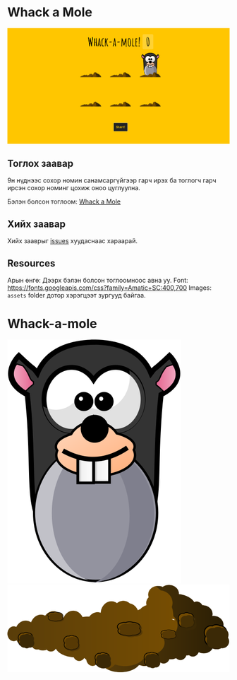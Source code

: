 # Whack a Mole

![Whack a mole](https://github.com/Baiteruud/Whack-a-mole/blob/main/assets/intro.png)

## Тоглох заавар

9н нүднээс сохор номин санамсаргүйгээр гарч ирэх ба тоглогч гарч ирсэн сохор номинг цохиж оноо цуглуулна.

Бэлэн болсон тоглоом: [Whack a Mole](https://vanntile.github.io/JavaScript30/30%20-%20Whack%20A%20Mole/)

## Хийх заавар

Хийх зааврыг [issues](https://github.com/Baiteruud/Whack-a-mole/issues) хуудаснаас хараарай.

## Resources

Арын өнгө: Дээрх бэлэн болсон тоглоомноос авна уу.
Font: https://fonts.googleapis.com/css?family=Amatic+SC:400,700
Images: `assets` folder дотор хэрэгцээт зургууд байгаа.

# Whack-a-mole
![Mole](https://github.com/Baiteruud/Whack-a-mole/blob/main/assets/mole.svg)
![Dirt](https://github.com/Baiteruud/Whack-a-mole/blob/main/assets/dirt.svg)
